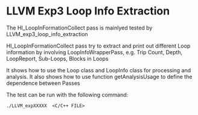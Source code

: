 # LLVM Exp3 Loop Info Extraction

The HI_LoopInFormationCollect pass is mainlyed tested by LLVM_exp3_loop_info_extraction

HI_LoopInFormationCollect pass try to extract and print out different Loop information by involving LoopInfoWrapperPass, e.g. Trip Count, Depth, LoopReport, Sub-Loops, Blocks in Loops

It shows how to use the Loop class and LoopInfo class for processing and analysis.
It also shows how to use function getAnalysisUsage to define the dependence between Passes

The test can be run with the following command:

    ./LLVM_expXXXXX  <C/C++ FILE>